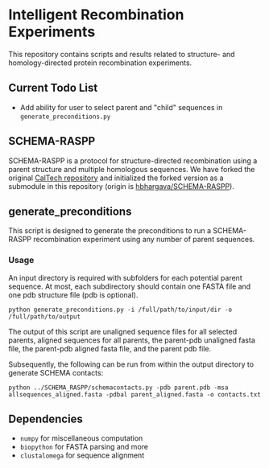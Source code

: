 # Intelligent Recombination Experiments
This repository contains scripts and results related to structure- and homology-directed protein recombination experiments.

## Current Todo List
* Add ability for user to select parent and "child" sequences in `generate_preconditions.py`

## SCHEMA-RASPP
SCHEMA-RASPP is a protocol for structure-directed recombination using a parent structure and multiple homologous sequences. We have forked the original [CalTech repository](https://github.com/mattasmith/SCHEMA-RASPP) and initialized the forked version as a submodule in this repository (origin is [hbhargava/SCHEMA-RASPP](https://github.com/hbhargava7/SCHEMA-RASPP)).

## generate_preconditions
This script is designed to generate the preconditions to run a SCHEMA-RASPP recombination experiment using any number of parent sequences.

### Usage
An input directory is required with subfolders for each potential parent sequence. At most, each subdirectory should contain one FASTA file and one pdb structure file (pdb is optional).

```
python generate_preconditions.py -i /full/path/to/input/dir -o /full/path/to/output
```

The output of this script are unaligned sequence files for all selected parents, aligned sequences for all parents, the parent-pdb unaligned fasta file, the parent-pdb aligned fasta file, and the parent pdb file. 

Subsequently, the following can be run from within the output directory to generate SCHEMA contacts:
```
python ../SCHEMA_RASPP/schemacontacts.py -pdb parent.pdb -msa allsequences_aligned.fasta -pdbal parent_aligned.fasta -o contacts.txt
```

## Dependencies
* `numpy` for miscellaneous computation
* `biopython` for FASTA parsing and more
* `clustalomega` for sequence alignment
